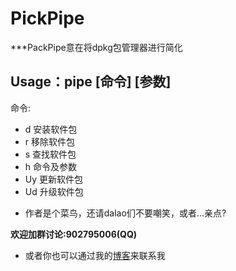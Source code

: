 # PickPipe
***PackPipe意在将dpkg包管理器进行简化

## Usage：pipe [命令] [参数]
命令: 

- d    安装软件包
- r    移除软件包
- s    查找软件包
- h    命令及参数
- Uy   更新软件包
- Ud   升级软件包

* 作者是个菜鸟，还请dalao们不要嘲笑，或者...亲点?

**欢迎加群讨论:902795006(QQ)**
* 或者你也可以通过我的[博客](edges5352.github.io)来联系我
